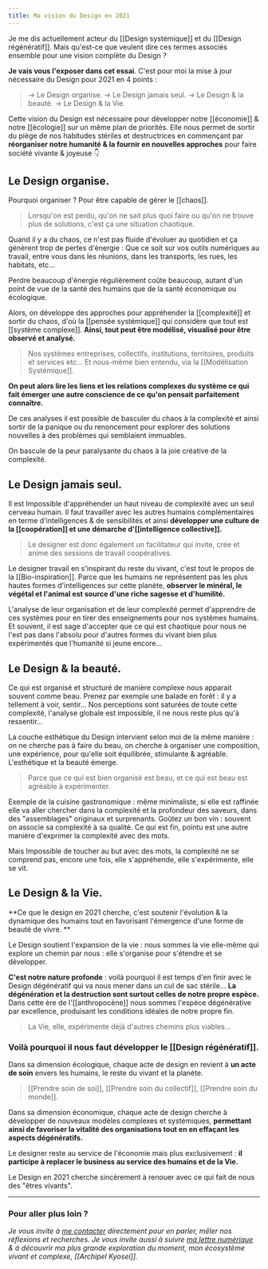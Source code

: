 ```yaml
---
title: Ma vision du Design en 2021
---
```


Je me dis actuellement acteur du [[Design systémique]] et du [[Design régénératif]]. Mais qu'est-ce que veulent dire ces termes associés ensemble pour une vision complète du Design ?

**Je vais vous l'exposer dans cet essai**. C'est pour moi la mise à jour nécessaire du Design pour 2021 en 4 points :

> -> Le Design organise.
> -> Le Design jamais seul.
> -> Le Design & la beauté.
> -> Le Design & la Vie.

Cette vision du Design est nécessaire pour développer notre [[économie]] & notre [[écologie]] sur un même plan de priorités. Elle nous permet de sortir du piège de nos habitudes stériles et destructrices en commençant par **réorganiser notre humanité & la fournir en nouvelles approches** pour faire société vivante & joyeuse 👇

## Le Design organise.
Pourquoi organiser ? Pour être capable de gérer le [[chaos]].

> Lorsqu'on est perdu, qu'on ne sait plus quoi faire ou qu'on ne trouve plus de solutions, c'est ça une situation chaotique.

Quand il y a du chaos, ce n'est pas fluide d'évoluer au quotidien et ça génèrent trop de pertes d'énergie : Que ce soit sur vos outils numériques au travail, entre vous dans les réunions, dans les transports, les rues, les habitats, etc...

Perdre beaucoup d'énergie régulièrement coûte beaucoup, autant d'un point de vue de la santé des humains que de la santé économique ou écologique.

Alors, on développe des approches pour appréhender la [[complexité]] et sortir du chaos, d'où la [[pensée systémique]] qui considère que tout est [[système complexe]]. **Ainsi, tout peut être modélisé, visualisé pour être observé et analysé.**

> Nos systèmes entreprises, collectifs, institutions, territoires, produits et services etc... Et nous-même bien entendu, via la [[Modélisation Systémique]].

**On peut alors lire les liens et les relations complexes du système ce qui fait émerger une autre conscience de ce qu'on pensait parfaitement connaître.**

De ces analyses il est possible de basculer du chaos à la complexité et ainsi sortir de la panique ou du renoncement pour explorer des solutions nouvelles à des problèmes qui semblaient immuables.

On bascule de la peur paralysante du chaos à la joie créative de la complexité.

## Le Design jamais seul.
Il est Impossible d'appréhender un haut niveau de complexité avec un seul cerveau humain. Il faut travailler avec les autres humains complémentaires en terme d'intelligences & de sensibilités et ainsi **développer une culture de la [[coopération]] et une démarche d'[[intelligence collective]].**

> Le designer est donc également un facilitateur qui invite, crée et anime des sessions de travail coopératives.

Le designer travail en s'inspirant du reste du vivant, c'est tout le propos de la [[Bio-inspiration]]. Parce que les humains ne représentent pas les plus hautes formes d'intelligences sur cette planète, **observer le minéral, le végétal et l'animal est source d'une riche sagesse et d'humilité.**

L'analyse de leur organisation et de leur complexité permet d'apprendre de ces systèmes pour en tirer des enseignements pour nos systèmes humains.
Et souvent, il est sage d'accepter que ce qui est chaotique pour nous ne l'est pas dans l'absolu pour d'autres formes du vivant bien plus expérimentés que l'humanité si jeune encore...

## Le Design & la beauté.
Ce qui est organisé et structuré de manière complexe nous apparait souvent comme beau. Prenez par exemple une balade en forêt : il y a tellement à voir, sentir... Nos perceptions sont saturées de toute cette complexité, l'analyse globale est impossible, il ne nous reste plus qu'à ressentir...

La couche esthétique du Design intervient selon moi de la même manière : on ne cherche pas à faire du beau, on cherche à organiser une composition, une expérience, pour qu'elle soit équilibrée, stimulante & agréable. L'esthétique et la beauté émerge.

> Parce que ce qui est bien organisé est beau, et ce qui est beau est agréable à expérimenter.

Exemple de la cuisine gastronomique : même minimaliste, si elle est raffinée elle va aller chercher dans la complexité et la profondeur des saveurs, dans des "assemblages" originaux et surprenants. 
Goûtez un bon vin : souvent on associe sa complexité à sa qualité. Ce qui est fin, pointu est une autre manière d'exprimer la complexité avec des mots.

Mais Impossible de toucher au but avec des mots, la complexité ne se comprend pas, encore une fois, elle s'appréhende, elle s'expérimente, elle se vit.

## Le Design & la Vie.
**Ce que le design en 2021 cherche, c'est soutenir l'évolution & la dynamique des humains tout en favorisant l'émergence d'une forme de beauté de vivre.
**

Le Design soutient l'expansion de la vie : nous sommes la vie elle-même qui explore un chemin par nous : elle s'organise pour s'étendre et se développer.

**C'est notre nature profonde** : voilà pourquoi il est temps d'en finir avec le Design dégénératif qui va nous mener dans un cul de sac stérile... **La dégénération et la destruction sont surtout celles de notre propre espèce.**
Dans cette ère de l'[[anthropocène]] nous sommes l'espèce dégénérative par excellence, produisant les conditions idéales de notre propre fin.

> La Vie, elle, expérimente déjà d'autres chemins plus viables...

### Voilà pourquoi il nous faut développer le [[Design régénératif]].

Dans sa dimension écologique, chaque acte de design en revient à **un acte de soin** envers les humains, le reste du vivant et la planète.

> [[Prendre soin de soi]], [[Prendre soin du collectif]], [[Prendre soin du monde]].
 
Dans sa dimension économique, chaque acte de design cherche à développer de nouveaux modèles complexes et systémiques, **permettant ainsi de favoriser la vitalité des organisations tout en en effaçant les aspects dégénératifs.**

Le designer reste au service de l'économie mais plus exclusivement : **il participe à replacer le business au service des humains et de la Vie.**

Le Design en 2021 cherche sincèrement à renouer avec ce qui fait de nous des "êtres vivants".

---
### Pour aller plus loin ?
*Je vous invite à [me contacter](https://www.liut.me/contact) directement pour en parler, mêler nos réflexions et recherches. Je vous invite aussi à suivre [ma lettre numérique](https://liut.substack.com) & à découvrir ma plus grande exploration du moment, mon écosystème vivant et complexe, [[Archipel Kyosei]].*
